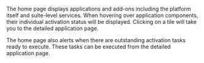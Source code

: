 The home page displays applications and add-ons including the platform itself and suite-level services. When hovering over application components, their individual activation status will be displayed. Clicking on a tile will take you to the detailed application page.

The home page also alerts when there are outstanding activation tasks ready to execute. These tasks can be executed from the detailed application page.
